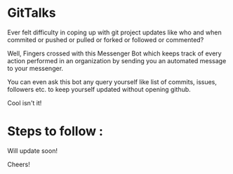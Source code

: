 # GitTalks

Ever felt difficulty in coping up with git project updates like who and when commited or pushed or pulled or forked or followed or commented? 

Well, Fingers crossed with this Messenger Bot which keeps track of every action performed in an organization by sending you an
automated message to your messenger. 

You can even ask this bot any query yourself like list of commits, issues, followers etc. to keep yourself updated without 
opening github. 

Cool isn't it!

# Steps to follow :

Will update soon! 

Cheers!

